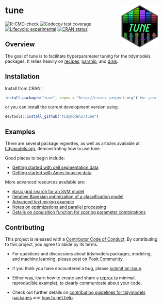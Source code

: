 
<!-- README.md is generated from README.Rmd. Please edit that file -->

# tune <a href='https://tune.tidymodels.org'><img src='man/figures/logo.png' align="right" height="139" /></a>

<!-- badges: start -->

[![R-CMD-check](https://github.com/tidymodels/tune/actions/workflows/R-CMD-check.yaml/badge.svg)](https://github.com/tidymodels/tune/actions/workflows/R-CMD-check.yaml)
[![Codecov test
coverage](https://codecov.io/gh/tidymodels/tune/branch/main/graph/badge.svg)](https://app.codecov.io/gh/tidymodels/tune?branch=main)
[![Lifecycle:
experimental](https://img.shields.io/badge/lifecycle-experimental-orange.svg)](https://lifecycle.r-lib.org/articles/stages.html)
[![CRAN
status](https://www.r-pkg.org/badges/version/tune)](https://CRAN.R-project.org/package=tune)
<!-- badges: end -->

## Overview

The goal of tune is to facilitate hyperparameter tuning for the
tidymodels packages. It relies heavily on
[recipes](https://recipes.tidymodels.org/),
[parsnip](https://parsnip.tidymodels.org/), and
[dials](https://dials.tidymodels.org/).

## Installation

Install from CRAN:

``` r
install.packages("tune", repos = "http://cran.r-project.org") #or your local mirror
```

or you can install the current development version using:

``` r
devtools::install_github("tidymodels/tune")
```

## Examples

There are several package vignettes, as well as articles available at
[tidymodels.org](https://www.tidymodels.org/), demonstrating how to use
tune.

Good places to begin include:

- [Getting started with cell segmentation
  data](https://www.tidymodels.org/start/tuning/)
- [Getting started with Ames housing
  data](https://tune.tidymodels.org/articles/getting_started.html)

More advanced resources available are:

- [Basic grid search for an SVM
  model](https://www.tidymodels.org/learn/work/tune-svm/)
- [Iterative Bayesian optimization of a classification
  model](https://www.tidymodels.org/learn/work/bayes-opt/)
- [Advanced text mining
  example](https://tune.tidymodels.org/articles/extras/text_analysis.html)
- [Notes on optimizations and parallel
  processing](https://tune.tidymodels.org/articles/extras/optimizations.html)
- [Details on acquisition function for scoring parameter
  combinations](https://tune.tidymodels.org/articles/acquisition_functions.html)

## Contributing

This project is released with a [Contributor Code of
Conduct](https://contributor-covenant.org/version/2/1/CODE_OF_CONDUCT.html).
By contributing to this project, you agree to abide by its terms.

- For questions and discussions about tidymodels packages, modeling, and
  machine learning, please [post on Posit
  Community](https://community.rstudio.com/new-topic?category_id=15&tags=tidymodels,question).

- If you think you have encountered a bug, please [submit an
  issue](https://github.com/tidymodels/tune/issues).

- Either way, learn how to create and share a
  [reprex](https://reprex.tidyverse.org/articles/articles/learn-reprex.html)
  (a minimal, reproducible example), to clearly communicate about your
  code.

- Check out further details on [contributing guidelines for tidymodels
  packages](https://www.tidymodels.org/contribute/) and [how to get
  help](https://www.tidymodels.org/help/).
